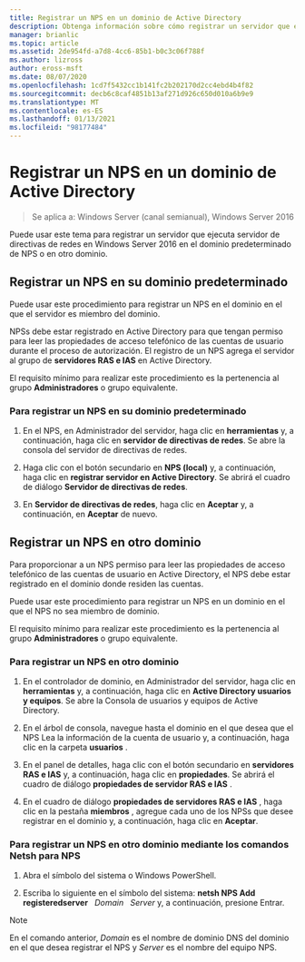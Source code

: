 ```yaml
---
title: Registrar un NPS en un dominio de Active Directory
description: Obtenga información sobre cómo registrar un servidor que ejecuta servidor de directivas de redes en Windows Server 2016 en el dominio predeterminado de NPS o en otro dominio.
manager: brianlic
ms.topic: article
ms.assetid: 2de954fd-a7d8-4cc6-85b1-b0c3c06f788f
ms.author: lizross
author: eross-msft
ms.date: 08/07/2020
ms.openlocfilehash: 1cd7f5432cc1b141fc2b202170d2cc4ebd4b4f82
ms.sourcegitcommit: decb6c8caf4851b13af271d926c650d010a6b9e9
ms.translationtype: MT
ms.contentlocale: es-ES
ms.lasthandoff: 01/13/2021
ms.locfileid: "98177484"
---
```

# <a name="register-an-nps-in-an-active-directory-domain"></a>Registrar un NPS en un dominio de Active Directory

>Se aplica a: Windows Server (canal semianual), Windows Server 2016

Puede usar este tema para registrar un servidor que ejecuta servidor de directivas de redes en Windows Server 2016 en el dominio predeterminado de NPS o en otro dominio.

## <a name="register-an-nps-in-its-default-domain"></a>Registrar un NPS en su dominio predeterminado

Puede usar este procedimiento para registrar un NPS en el dominio en el que el servidor es miembro del dominio.

NPSs debe estar registrado en Active Directory para que tengan permiso para leer las propiedades de acceso telefónico de las cuentas de usuario durante el proceso de autorización. El registro de un NPS agrega el servidor al grupo de **servidores RAS e IAS** en Active Directory.

El requisito mínimo para realizar este procedimiento es la pertenencia al grupo **Administradores** o grupo equivalente.

### <a name="to-register-an-nps-in-its-default-domain"></a>Para registrar un NPS en su dominio predeterminado


1. En el NPS, en Administrador del servidor, haga clic en **herramientas** y, a continuación, haga clic en **servidor de directivas de redes**. Se abre la consola del servidor de directivas de redes.

2. Haga clic con el botón secundario en **NPS (local)** y, a continuación, haga clic en **registrar servidor en Active Directory**. Se abrirá el cuadro de diálogo **Servidor de directivas de redes**.

3. En **Servidor de directivas de redes**, haga clic en **Aceptar** y, a continuación, en **Aceptar** de nuevo.

## <a name="register-an-nps-in-another-domain"></a>Registrar un NPS en otro dominio

Para proporcionar a un NPS permiso para leer las propiedades de acceso telefónico de las cuentas de usuario en Active Directory, el NPS debe estar registrado en el dominio donde residen las cuentas.

Puede usar este procedimiento para registrar un NPS en un dominio en el que el NPS no sea miembro de dominio.

El requisito mínimo para realizar este procedimiento es la pertenencia al grupo **Administradores** o grupo equivalente.

### <a name="to-register-an-nps-in-another-domain"></a>Para registrar un NPS en otro dominio

1. En el controlador de dominio, en Administrador del servidor, haga clic en **herramientas** y, a continuación, haga clic en **Active Directory usuarios y equipos**. Se abre la Consola de usuarios y equipos de Active Directory.

2. En el árbol de consola, navegue hasta el dominio en el que desea que el NPS Lea la información de la cuenta de usuario y, a continuación, haga clic en la carpeta **usuarios** .

3. En el panel de detalles, haga clic con el botón secundario en **servidores RAS e IAS** y, a continuación, haga clic en **propiedades**. Se abrirá el cuadro de diálogo **propiedades de servidor RAS e IAS** .

4. En el cuadro de diálogo **propiedades de servidores RAS e IAS** , haga clic en la pestaña **miembros** , agregue cada uno de los NPSs que desee registrar en el dominio y, a continuación, haga clic en **Aceptar**.


### <a name="to-register-an-nps-in-another-domain-by-using-netsh-commands-for-nps"></a>Para registrar un NPS en otro dominio mediante los comandos Netsh para NPS

1. Abra el símbolo del sistema o Windows PowerShell.

2. Escriba lo siguiente en el símbolo del sistema: **netsh NPS Add registeredserver** &nbsp; *Domain* &nbsp; *Server* y, a continuación, presione Entrar.

>[!NOTE]
>En el comando anterior, *Domain* es el nombre de dominio DNS del dominio en el que desea registrar el NPS y *Server* es el nombre del equipo NPS.


